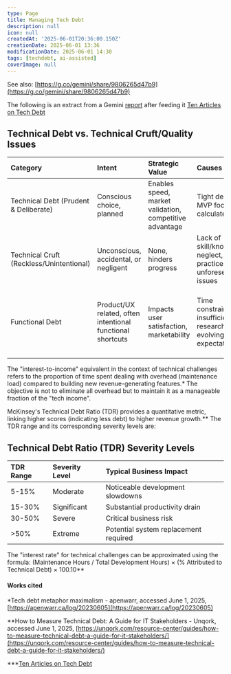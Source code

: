 ```yaml
---
type: Page
title: Managing Tech Debt
description: null
icon: null
createdAt: '2025-06-01T20:36:00.150Z'
creationDate: 2025-06-01 13:36
modificationDate: 2025-06-01 14:30
tags: [techdebt, ai-assisted]
coverImage: null
---
```


See also: [https://g.co/gemini/share/9806265d47b9](https://g.co/gemini/share/9806265d47b9)

The following is an extract from a Gemini [report](https://docs.google.com/document/d/1CP-Aq4-zGe45TaONMUnWxsdef0geVM73nyoWG88X7vY/edit?usp=sharing) after feeding it [Ten Articles on Tech Debt](Ten%20Articles%20on%20Tech%20Debt.md)

## Technical Debt vs. Technical Cruft/Quality Issues

| Category                                 | Intent                                                     | Strategic Value                                         | Causes                                                              | Impact                                                                          | Management                                         |
| :--------------------------------------- | :--------------------------------------------------------- | :------------------------------------------------------ | :------------------------------------------------------------------ | :------------------------------------------------------------------------------ | :------------------------------------------------- |
| Technical Debt ​(Prudent & Deliberate)   | Conscious choice, planned                                  | Enables speed, market validation, competitive advantage | Tight deadlines, MVP focus, calculated risk                         | Increased "interest" (future work)                                              | Planned repayment, integrated into roadmap         |
| Technical Cruft (Reckless/Unintentional) | Unconscious, accidental, or negligent                      | None, hinders progress                                  | Lack of skill/knowledge, neglect, poor practices, unforeseen issues | Compounding complexity, bugs, slowed development, developer frustration         | Cleanup, refactoring, process improvement          |
| Functional Debt                          | Product/UX related, often intentional functional shortcuts | Impacts user satisfaction, marketability                | Time constraints, insufficient research, evolving user expectations | Decreased user satisfaction, reduced product value, missed market opportunities | User research, UX/UI redesign, feature enhancement |

The "interest-to-income" equivalent in the context of technical challenges refers to the proportion of time spent dealing with overhead (maintenance load) compared to building new revenue-generating features.* The objective is not to eliminate all overhead but to maintain it as a manageable fraction of the "tech income".

McKinsey's Technical Debt Ratio (TDR) provides a quantitative metric, linking higher scores (indicating less debt) to higher revenue growth.** The TDR range and its corresponding severity levels are:

## Technical Debt Ratio (TDR) Severity Levels

| TDR Range | Severity Level | Typical Business Impact               |
| :-------- | :------------- | :------------------------------------ |
| 5-15%     | Moderate       | Noticeable development slowdowns      |
| 15-30%    | Significant    | Substantial productivity drain        |
| 30-50%    | Severe         | Critical business risk                |
| >50%      | Extreme        | Potential system replacement required |

The "interest rate" for technical challenges can be approximated using the formula: (Maintenance Hours / Total Development Hours) × (% Attributed to Technical Debt) × 100.10**

#### Works cited

*Tech debt metaphor maximalism - apenwarr, accessed June 1, 2025, [https://apenwarr.ca/log/20230605](https://apenwarr.ca/log/20230605)

**How to Measure Technical Debt: A Guide for IT Stakeholders - Unqork, accessed June 1, 2025, [https://unqork.com/resource-center/guides/how-to-measure-technical-debt-a-guide-for-it-stakeholders/](https://unqork.com/resource-center/guides/how-to-measure-technical-debt-a-guide-for-it-stakeholders/)

***[Ten Articles on Tech Debt](Ten%20Articles%20on%20Tech%20Debt.md)
